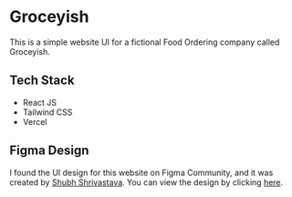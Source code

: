 # Groceyish
This is a simple website UI for a fictional Food Ordering company called Groceyish.

## Tech Stack
- React JS
- Tailwind CSS
- Vercel


## Figma Design
I found the UI design for this website on Figma Community, and it was created by [Shubh Shrivastava](https://www.figma.com/@tfshubh). You can view the design by clicking [here](https://www.figma.com/community/file/1139250241860241186).